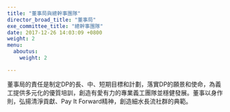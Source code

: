 ```yaml
---
title: "董事局與總幹事團隊"
director_broad_title: "董事局"
exe_committee_title: "總幹事團隊"
date: 2017-12-26 14:03:09 +0800
weight: 2
menu:
  aboutus:
    weight: 2

---
```

董事局的責任是制定DP的長、中、短期目標和計劃，落實DP的願景和使命，為義工提供多元化的優質培訓，創造有愛有力的專業義工團隊並穩健發展。董事以身作則，弘揚清淨貢獻、Pay It Forward精神，創造細水長流社群的典範。